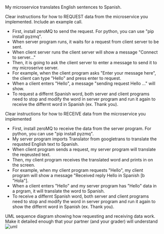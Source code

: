 My microservice translates English sentences to Spanish.

Clear instructions for how to REQUEST data from the microservice you implemented. Include an example call.
- First, install zeroMQ to send the request. For python, you can use "pip install pyzmq".
- When server program runs, it waits for a request from client server to be sent. 
- When client server runs the client server will show a message "Connect to server..." 
- Then, it is going to ask the client server to enter a message to send it to my microserive server. 
- For example, when the client program asks "Enter your message here", the client can type "Hello" and press enter to request. 
- When a client enters "Hello", a message "sending request Hello ..." will show. 
- To request a differnt Spanish word, both server and client programs need to stop and modify the word in server program
and run it again to receive the differnt word in Spanish (ex. Thank you).

Clear instructions for how to RECEIVE data from the microservice you implemented
- First, install zeroMQ to receive the data from the server program. For python, you can use "pip install pyzmq".
- My server program imports Translator from googletrans to translate the requsted English text to Spanish.  
- When client program sends a request, my server program will translate the reqeusted text. 
- Then, my client program receives the translated word and prints in on the screen. 
- For example, when my client program requests "Hello", my client program will show a message "Received reply Hello in Spanish [b "Hola"].
- When a client enters "Hello" and my server program has "Hello" data in a prgram, it will translate the word to Spanish.
- To receive a differnt Spanish word, both server and client programs need to stop and modify the word in server program
and run it again to show the differnt word in Spanish (ex. Thank you).


UML sequence diagram showing how requesting and receiving data work. Make it detailed enough that your partner (and your grader) will understand
![uml](https://user-images.githubusercontent.com/86205051/180896491-fc3189dc-44ab-46db-85f7-2d3db1735616.jpg)
 
